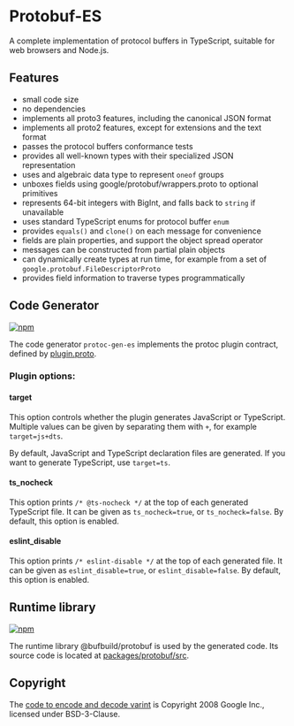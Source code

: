 Protobuf-ES
===========

A complete implementation of protocol buffers in TypeScript,
suitable for web browsers and Node.js.


## Features

- small code size
- no dependencies
- implements all proto3 features, including the canonical JSON format
- implements all proto2 features, except for extensions and the text format
- passes the protocol buffers conformance tests
- provides all well-known types with their specialized JSON representation
- uses and algebraic data type to represent `oneof` groups
- unboxes fields using google/protobuf/wrappers.proto to optional primitives
- represents 64-bit integers with BigInt, and falls back to `string` if unavailable
- uses standard TypeScript enums for protocol buffer `enum`
- provides `equals()` and `clone()` on each message for convenience
- fields are plain properties, and support the object spread operator
- messages can be constructed from partial plain objects
- can dynamically create types at run time, for example from a set of `google.protobuf.FileDescriptorProto`
- provides field information to traverse types programmatically


## Code Generator

[![npm](https://img.shields.io/npm/v/@bufbuild/protoc-gen-es?style=flat-square)](https://www.npmjs.com/package/@bufbuild/protoc-gen-es)

The code generator `protoc-gen-es` implements the protoc plugin contract, defined by [plugin.proto](https://github.com/protocolbuffers/protobuf/blob/43bb1bfe4224e31f2251da70aabcffeba0f3a2e6/src/google/protobuf/compiler/plugin.proto#L57).

### Plugin options:

#### target

This option controls whether the plugin generates JavaScript or TypeScript. 
Multiple values can be given by separating them with `+`, for example 
`target=js+dts`.

By default, JavaScript and TypeScript declaration files are generated. If you
want to generate TypeScript, use `target=ts`.


#### ts_nocheck

This option prints `/* @ts-nocheck */` at the top of each generated TypeScript 
file.
It can be given as `ts_nocheck=true`, or `ts_nocheck=false`. By default, this 
option is enabled.


#### eslint_disable

This option prints `/* eslint-disable */` at the top of each generated file.
It can be given as `eslint_disable=true`, or `eslint_disable=false`. By default, 
this option is enabled.



## Runtime library

[![npm](https://img.shields.io/npm/v/@bufbuild/protobuf?style=flat-square)](https://www.npmjs.com/package/@bufbuild/protobuf)

The runtime library @bufbuild/protobuf is used by the generated code. Its
source code is located at [packages/protobuf/src](packages/protobuf/src).



## Copyright

The [code to encode and decode varint](./packages/protobuf/src/google/varint.ts) is Copyright 2008 Google Inc., licensed under BSD-3-Clause.
